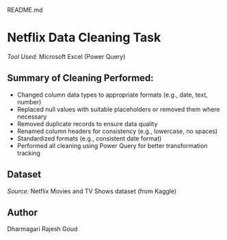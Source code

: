 README.md
# Netflix Data Cleaning Task

*Tool Used:* Microsoft Excel (Power Query)

## Summary of Cleaning Performed:

- Changed column data types to appropriate formats (e.g., date, text, number)
- Replaced null values with suitable placeholders or removed them where necessary
- Removed duplicate records to ensure data quality
- Renamed column headers for consistency (e.g., lowercase, no spaces)
- Standardized formats (e.g., consistent date format)
- Performed all cleaning using Power Query for better transformation tracking

## Dataset

*Source:* Netflix Movies and TV Shows dataset (from Kaggle)

## Author
Dharmagari Rajesh Goud
